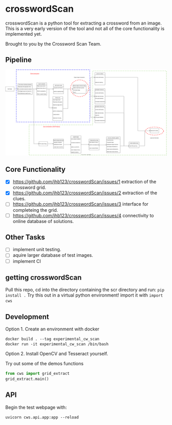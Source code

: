 
# crosswordScan

crosswordScan is a python tool for extracting a crossword from an image. This is a very early version of the tool and not all of the core functionality is implemented yet. 

Brought to you by the Crossword Scan Team.

## Pipeline

![pipeline](https://github.com/jhb123/crosswordScan/blob/main/crossword_extraction.svg)

## Core Functionality

- [x] https://github.com/jhb123/crosswordScan/issues/1 extraction of the crossword grid.
- [x] https://github.com/jhb123/crosswordScan/issues/2 extraction of the clues.
- [ ] https://github.com/jhb123/crosswordScan/issues/3 interface for completeing the grid.
- [ ] https://github.com/jhb123/crosswordScan/issues/4 connectivity to online database of solutions.

## Other Tasks

- [ ] implement unit testing.
- [ ] aquire larger database of test images.
- [ ] implement CI

## getting crosswordScan

Pull this repo, cd into the directory containing the scr directory and run:
```pip install .```
Try this out in a virtual python environment! import it with `import cws`

## Development

Option 1. Create an environment with docker
```
docker build . --tag experimental_cw_scan
docker run -it experimental_cw_scan /bin/bash
```
Option 2. 
Install OpenCV and Tesseract yourself.

Try out some of the demos functions
```python
from cws import grid_extract
grid_extract.main()
```

## API
Begin the test webpage with:
```
uvicorn cws.api.app:app --reload
```